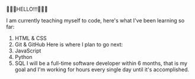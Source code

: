 👋👋👋HELLO!!!👋👋👋

I am currently teaching myself to code, here's what I've been learning so far:
  1. HTML & CSS
  2. Git & GitHub
Here is where I plan to go next:
  1. JavaScript
  2. Python
  3. SQL
I will be a full-time software developer within 6 months, that is my goal and I'm working for hours every single day until it's accomplished.
